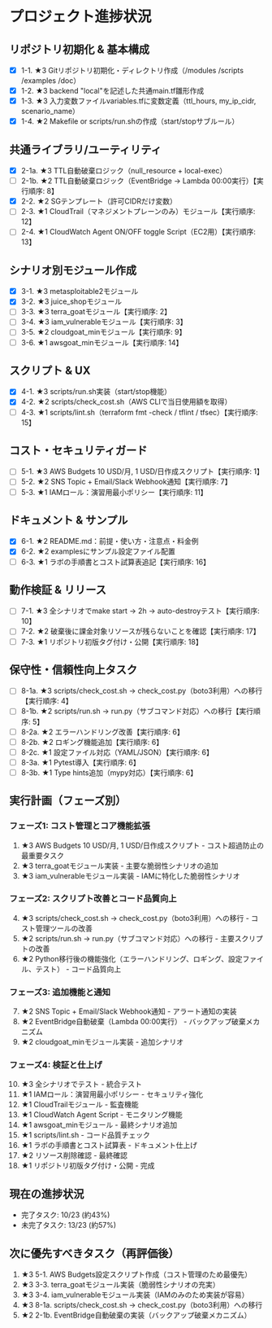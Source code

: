# プロジェクト進捗状況

## リポジトリ初期化 & 基本構成

- [x] 1-1. ★3 Gitリポジトリ初期化・ディレクトリ作成（/modules /scripts /examples /doc）
- [x] 1-2. ★3 backend "local"を記述した共通main.tf雛形作成
- [x] 1-3. ★3 入力変数ファイルvariables.tfに変数定義（ttl_hours, my_ip_cidr, scenario_name）
- [x] 1-4. ★2 Makefile or scripts/run.shの作成（start/stopサブルール）

## 共通ライブラリ/ユーティリティ

- [x] 2-1a. ★3 TTL自動破棄ロジック（null_resource + local-exec）
- [ ] 2-1b. ★2 TTL自動破棄ロジック（EventBridge → Lambda 00:00実行）【実行順序: 8】
- [x] 2-2. ★2 SGテンプレート（許可CIDRだけ変数）
- [ ] 2-3. ★1 CloudTrail（マネジメントプレーンのみ）モジュール【実行順序: 12】
- [ ] 2-4. ★1 CloudWatch Agent ON/OFF toggle Script（EC2用）【実行順序: 13】

## シナリオ別モジュール作成

- [x] 3-1. ★3 metasploitable2モジュール
- [x] 3-2. ★3 juice_shopモジュール
- [ ] 3-3. ★3 terra_goatモジュール【実行順序: 2】
- [ ] 3-4. ★3 iam_vulnerableモジュール【実行順序: 3】
- [ ] 3-5. ★2 cloudgoat_minモジュール【実行順序: 9】
- [ ] 3-6. ★1 awsgoat_minモジュール【実行順序: 14】

## スクリプト & UX

- [x] 4-1. ★3 scripts/run.sh実装（start/stop機能）
- [x] 4-2. ★2 scripts/check_cost.sh（AWS CLIで当日使用額を取得）
- [ ] 4-3. ★1 scripts/lint.sh（terraform fmt -check / tflint / tfsec）【実行順序: 15】

## コスト・セキュリティガード

- [ ] 5-1. ★3 AWS Budgets 10 USD/月, 1 USD/日作成スクリプト【実行順序: 1】
- [ ] 5-2. ★2 SNS Topic + Email/Slack Webhook通知【実行順序: 7】
- [ ] 5-3. ★1 IAMロール：演習用最小ポリシー【実行順序: 11】

## ドキュメント & サンプル

- [x] 6-1. ★2 README.md：前提・使い方・注意点・料金例
- [x] 6-2. ★2 examplesにサンプル設定ファイル配置
- [ ] 6-3. ★1 ラボの手順書とコスト試算表追記【実行順序: 16】

## 動作検証 & リリース

- [ ] 7-1. ★3 全シナリオでmake start → 2h → auto-destroyテスト【実行順序: 10】
- [ ] 7-2. ★2 破棄後に課金対象リソースが残らないことを確認【実行順序: 17】
- [ ] 7-3. ★1 リポジトリ初版タグ付け・公開【実行順序: 18】

## 保守性・信頼性向上タスク

- [ ] 8-1a. ★3 scripts/check_cost.sh → check_cost.py（boto3利用）への移行【実行順序: 4】
- [ ] 8-1b. ★2 scripts/run.sh → run.py（サブコマンド対応）への移行【実行順序: 5】
- [ ] 8-2a. ★2 エラーハンドリング改善【実行順序: 6】
- [ ] 8-2b. ★2 ロギング機能追加【実行順序: 6】
- [ ] 8-2c. ★1 設定ファイル対応（YAML/JSON）【実行順序: 6】
- [ ] 8-3a. ★1 Pytest導入【実行順序: 6】
- [ ] 8-3b. ★1 Type hints追加（mypy対応）【実行順序: 6】

## 実行計画（フェーズ別）

### フェーズ1: コスト管理とコア機能拡張

1. ★3 AWS Budgets 10 USD/月, 1 USD/日作成スクリプト - コスト超過防止の最重要タスク
2. ★3 terra_goatモジュール実装 - 主要な脆弱性シナリオの追加
3. ★3 iam_vulnerableモジュール実装 - IAMに特化した脆弱性シナリオ

### フェーズ2: スクリプト改善とコード品質向上

4. ★3 scripts/check_cost.sh → check_cost.py（boto3利用）への移行 - コスト管理ツールの改善
5. ★2 scripts/run.sh → run.py（サブコマンド対応）への移行 - 主要スクリプトの改善
6. ★2 Python移行後の機能強化（エラーハンドリング、ロギング、設定ファイル、テスト） - コード品質向上

### フェーズ3: 追加機能と通知

7. ★2 SNS Topic + Email/Slack Webhook通知 - アラート通知の実装
8. ★2 EventBridge自動破棄（Lambda 00:00実行） - バックアップ破棄メカニズム
9. ★2 cloudgoat_minモジュール実装 - 追加シナリオ

### フェーズ4: 検証と仕上げ

10. ★3 全シナリオでテスト - 統合テスト
11. ★1 IAMロール：演習用最小ポリシー - セキュリティ強化
12. ★1 CloudTrailモジュール - 監査機能
13. ★1 CloudWatch Agent Script - モニタリング機能
14. ★1 awsgoat_minモジュール - 最終シナリオ追加
15. ★1 scripts/lint.sh - コード品質チェック
16. ★1 ラボの手順書とコスト試算表 - ドキュメント仕上げ
17. ★2 リソース削除確認 - 最終確認
18. ★1 リポジトリ初版タグ付け・公開 - 完成

## 現在の進捗状況

- 完了タスク: 10/23 (約43%)
- 未完了タスク: 13/23 (約57%)

## 次に優先すべきタスク（再評価後）

1. ★3 5-1. AWS Budgets設定スクリプト作成（コスト管理のため最優先）
2. ★3 3-3. terra_goatモジュール実装（脆弱性シナリオの充実）
3. ★3 3-4. iam_vulnerableモジュール実装（IAMのみのため実装が容易）
4. ★3 8-1a. scripts/check_cost.sh → check_cost.py（boto3利用）への移行
5. ★2 2-1b. EventBridge自動破棄の実装（バックアップ破棄メカニズム）
